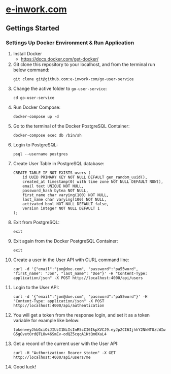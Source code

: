 # [e-inwork.com](https://e-inwork.com)

## Gettings Started
### Settings Up Docker Environment & Run Application
1. Install Docker
    - https://docs.docker.com/get-docker/
2. Git clone this repository to your localhost, and from the terminal run below command:
   ```
   git clone git@github.com:e-inwork-com/go-user-service
   ```
3. Change the active folder to `go-user-service`:
   ```
   cd go-user-service
   ```
4. Run Docker Compose:
   ```
   docker-compose up -d
   ```
5. Go to the terminal of the Docker PostgreSQL Container:
   ```
   docker-compose exec db /bin/sh
   ```
6. Login to PostgreSQL:
   ```
   psql --username postgres
   ```
7. Create User Table in PostgreSQL database:
   ```
   CREATE TABLE IF NOT EXISTS users (
       id UUID PRIMARY KEY NOT NULL DEFAULT gen_random_uuid(),
       created_at timestamp(0) with time zone NOT NULL DEFAULT NOW(),
       email text UNIQUE NOT NULL,
       password_hash bytea NOT NULL,
       first_name char varying(100) NOT NULL,
       last_name char varying(100) NOT NULL,
       activated bool NOT NULL DEFAULT false,
       version integer NOT NULL DEFAULT 1
   );
   ```
8. Exit from PostgreSQL:  
   ```
   exit
   ```
9. Exit again from the Docker PostgreSQL Container:  
   ```
   exit
   ```
10. Create a user in the User API with CURL command line:  
    ```
    curl -d '{"email":"jon@doe.com", "password":"pa55word", "first_name": "Jon", "last_name": "Doe"}' -H "Content-Type: application/json" -X POST http://localhost:4000/api/users
    ```
11. Login to the User API:
    ```
    curl -d '{"email":"jon@doe.com", "password":"pa55word"}' -H "Content-Type: application/json" -X POST http://localhost:4000/api/authentication
    ```
12. You will get a token from the response login, and set it as a token variable for example like below:
    ```
    token=eyJhbGciOiJIUzI1NiIsInR5cCI6IkpXVCJ9.eyJpZCI6IjhhY2NkNTUzLWIwZTgtNDYxNC1iOTY0LTA5MTYyODhkMmExOCIsImV4cCI6MTY3MjUyMTQ1M30.S-G5gGvetOrdQTLOw46SmEv-odQZ5cqqA1KtQm0XaL4
    ```
13. Get a record of the current user with the User API:
    ```
    curl -H "Authorization: Bearer $token" -X GET http://localhost:4000/api/users/me
    ```
14. Good luck!

